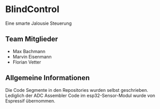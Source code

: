 # BlindControl
Eine smarte Jalousie Steuerung

## Team Mitglieder
- Max Bachmann
- Marvin Eisenmann
- Florian Vetter

## Allgemeine Informationen
Die Code Segmente in den Repositories wurden selbst geschrieben.
Lediglich der ADC Assembler Code im esp32-Sensor-Modul wurde von Espressif übernommen.
